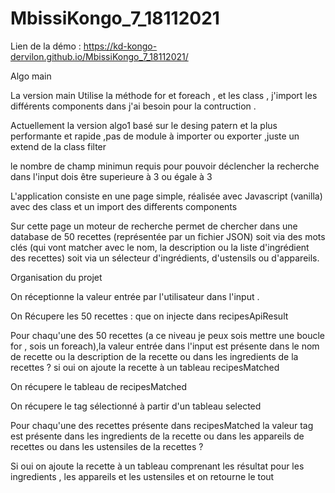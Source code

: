 # MbissiKongo_7_18112021

Lien de la démo :
https://kd-kongo-dervilon.github.io/MbissiKongo_7_18112021/

Algo main

La version main Utilise la méthode for et foreach , et les class , j'import les différents components dans j'ai besoin pour la contruction .

Actuellement la version  algo1 basé sur le desing patern et la plus performante et rapide ,pas de module à importer ou exporter ,juste un extend de la class filter

le nombre de champ minimun requis pour pouvoir déclencher la recherche dans l'input dois être superieure à 3 ou égale à 3

L'application consiste en une page simple, réalisée avec Javascript (vanilla) avec des class et un import des differents components

Sur cette page un moteur de recherche permet de chercher dans une database de 50 recettes (représentée par un fichier JSON) soit via des mots clés (qui vont matcher avec le nom, la description ou la liste d'ingrédient des recettes) soit via un sélecteur d'ingrédients, d'ustensils ou d'appareils.

Organisation du projet

On réceptionne la valeur entrée par l'utilisateur dans l'input .

On Récupere les 50 recettes : que on injecte dans recipesApiResult

Pour chaqu'une des 50 recettes (a ce niveau je peux sois mettre une boucle for , sois un foreach),la  valeur entrée dans l'input est présente dans le nom de recette ou la description  de la recette ou dans les ingredients de la recettes ? si oui on ajoute la recette à un tableau recipesMatched

On récupere le tableau de recipesMatched 

On récupere le tag sélectionné à partir d'un tableau selected

Pour chaqu'une des recettes présente dans recipesMatched
la valeur tag est présente dans les ingredients de la recette ou dans les appareils de recettes ou dans les ustensiles de la recettes ?

Si oui on ajoute la recette à un tableau comprenant les résultat pour les ingredients , les appareils et les ustensiles et on retourne le tout